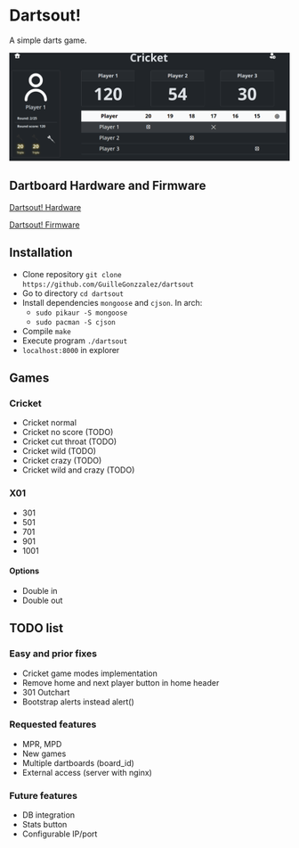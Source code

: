 # Dartsout!

A simple darts game.

![](./res/dartsout_shot.png)

## Dartboard Hardware and Firmware

[Dartsout! Hardware](https://github.com/GuilleGonzzalez/hw-dartsout)

[Dartsout! Firmware](https://github.com/GuilleGonzzalez/fw-dartsout)

## Installation
- Clone repository ```git clone https://github.com/GuilleGonzzalez/dartsout ```
- Go to directory ```cd dartsout```
- Install dependencies ```mongoose``` and ```cjson```. In arch:
    - ```sudo pikaur -S mongoose```
    - ```sudo pacman -S cjson```
- Compile ```make```
- Execute program ```./dartsout```
- ```localhost:8000``` in explorer

## Games

### Cricket
- Cricket normal
- Cricket no score (TODO) 
- Cricket cut throat (TODO) 
- Cricket wild (TODO) 
- Cricket crazy (TODO) 
- Cricket wild and crazy (TODO) 

### X01
- 301
- 501
- 701
- 901
- 1001

#### Options
- Double in
- Double out

## TODO list

### Easy and prior fixes
- Cricket game modes implementation
- Remove home and next player button in home header
- 301 Outchart
- Bootstrap alerts instead alert()

### Requested features
- MPR, MPD
- New games
- Multiple dartboards (board_id)
- External access (server with nginx)

### Future features
- DB integration
- Stats button
- Configurable IP/port
